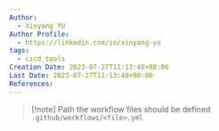 ```yaml
---
Author:
  - Xinyang YU
Author Profile:
  - https://linkedin.com/in/xinyang-yu
tags:
  - cicd_tools
Creation Date: 2023-07-27T11:13:48+08:00
Last Date: 2023-07-27T11:13:48+08:00
References:
---
```

>[!note] Path the workflow files should be defined
>``.github/workflows/<file>.yml``